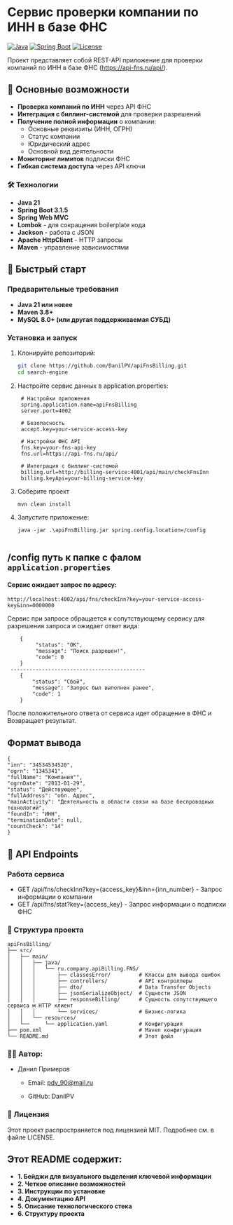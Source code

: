 # Сервис проверки компании по ИНН в базе ФНС

[![Java](https://img.shields.io/badge/Java-17%2B-blue)](https://www.java.com/)
[![Spring Boot](https://img.shields.io/badge/Spring%20Boot-3.1.5-brightgreen)](https://spring.io/projects/spring-boot)
[![License](https://img.shields.io/badge/License-MIT-green)](LICENSE)

Проект представляет собой REST-API приложение для проверки компаний по ИНН в базе ФНС (https://api-fns.ru/api/).

## 📌 Основные возможности

- **Проверка компаний по ИНН** через API ФНС
- **Интеграция с биллинг-системой** для проверки разрешений
- **Получение полной информации** о компании:
    - Основные реквизиты (ИНН, ОГРН)
    - Статус компании
    - Юридический адрес
    - Основной вид деятельности
- **Мониторинг лимитов** подписки ФНС
- **Гибкая система доступа** через API ключи

### 🛠 Технологии
- **Java 21**
- **Spring Boot 3.1.5**
- **Spring Web MVC**
- **Lombok** - для сокращения boilerplate кода
- **Jackson** - работа с JSON
- **Apache HttpClient** - HTTP запросы
- **Maven** - управление зависимостями

## 🚀 Быстрый старт

### Предварительные требования

- **Java 21 или новее**
- **Maven 3.8+**
- **MySQL 8.0+ (или другая поддерживаемая СУБД)**

### Установка и запуск

1. Клонируйте репозиторий:
   ```bash
   git clone https://github.com/DanilPV/apiFnsBilling.git
   cd search-engine

2. Настройте сервис данных в application.properties:

   ````
    # Настройки приложения
    spring.application.name=apiFnsBilling
    server.port=4002

    # Безопасность
    accept.key=your-service-access-key
    
    # Настройки ФНС API
    fns.key=your-fns-api-key
    fns.url=https://api-fns.ru/api/
    
    # Интеграция с биллинг-системой
    billing.url=http://billing-service:4001/api/main/checkFnsInn
    billing.keyApi=your-billing-service-key

3. Соберите проект
   ```
   mvn clean install
   ```  

4. Запустите приложение:

    ````
    java -jar .\apiFnsBilling.jar spring.config.location=/config
     
    ````

## /config путь к папке с фалом **`application.properties`**

#### Сервис ожидает запрос по адресу:
`http://localhost:4002/api/fns/checkInn?key=your-service-access-key&inn=0000000`

Сервис при запросе обращается к сопутствующему сервису для разрешения запроса и ожидает ответ вида:

~~~~~~~~~~~~~~~~~~~~~~~~~~~~~~~~~~~~~~~~~~~~~~
    {
         "status": "ОК", 
         "message": "Поиск разрешен!", 
         "code": 0 
    }
 -------------------------------------------
    {
        "status": "Сбой",
        "message": "Запрос был выполнен ранее",
        "code": 1
    }
~~~~~~~~~~~~~~~~~~~~~~~~~~~~~~~~~~~~~~~~~~~~~~
После положительного ответа от сервиса идет обращение в ФНС и Возвращает результат.

## Формат вывода
```
{
"inn": "34534534520",
"ogrn": "1345341",
"fullName": "Компания"",
"ogrnDate": "2013-01-29",
"status": "Действующее",
"fullAddress": "обл. Адрес",
"mainActivity": "Деятельность в области связи на базе беспроводных технологий",
"foundIn": "ИНН",
"terminationDate": null,
"countCheck": "14"
}
```

## 📌 API Endpoints

### Работа сервиса

- GET /api/fns/checkInn?key={access_key}&inn={inn_number} - Запрос информации о компании
- GET /api/fns/stat?key={access_key} - Запрос информации о подписки ФНС
 
### 📂 Структура проекта

````
apiFnsBilling/
├── src/
│   ├── main/
│   │   ├── java/
│   │   │   └── ru.company.apiBilling.FNS/
│   │   │       ├── classesError/         # Классы для вывода ошибок
│   │   │       ├── controllers/          # API контроллеры
│   │   │       ├── dto/                  # Data Transfer Objects
│   │   │       ├── jsonSerializeObject/  # Сущности JSON
│   │   │       ├── responseBilling/      # Сущность сопутствующего сервиса м HTTP клиент
│   │   │       └── services/             # Бизнес-логика
│   │   └── resources/
│   └──     └── application.yaml          # Конфигурация
├── pom.xml                               # Maven конфигурация
└── README.md                             # Этот файл
````

### 👨‍💻 Автор:

- Данил Примеров

   - Email: pdv_90@mail.ru

   - GitHub: DanilPV

### 📜 Лицензия
Этот проект распространяется под лицензией MIT. Подробнее см. в файле LICENSE.

## Этот README содержит:
- **1. Бейджи для визуального выделения ключевой информации**
- **2. Четкое описание возможностей**
- **3. Инструкции по установке**
- **4. Документацию API**
- **5. Описание технологического стека**
- **6. Структуру проекта**

 
